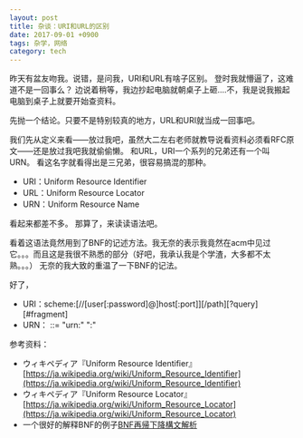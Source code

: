 ```yaml
---
layout: post
title: 杂谈：URI和URL的区别
date: 2017-09-01 +0900
tags: 杂学，网络
category: tech
---
```


昨天有盆友吻我。说错，是问我，URI和URL有啥子区别。
登时我就懵逼了，这难道不是一回事么？
边说着稍等，我边抄起电脑就朝桌子上砸....不，我是说我搬起电脑到桌子上就要开始查资料。

先抛一个结论。只要不是特别较真的地方，URL和URI就当成一回事吧。

我们先从定义来看——放过我吧，虽然大二左右老师就教导说看资料必须看RFC原文——还是放过我吧我就偷偷懒。
和URL，URI一个系列的兄弟还有一个叫URN。
看这名字就看得出是三兄弟，很容易搞混的那种。

- URI：Uniform Resource Identifier
- URL：Uniform Resource Locator
- URN：Uniform Resource Name

看起来都差不多。
那算了，来读读语法吧。

看着这语法竟然用到了BNF的记述方法。我无奈的表示我竟然在acm中见过它。。。而且这是我很不熟悉的部分（好吧，我承认我是个学渣，大多都不太熟。。。）
无奈的我大致的重温了一下BNF的记法。

好了，

+ URI：scheme:[//[user[:password]@]host[:port]][/path][?query][#fragment]
+ URN：<URN> ::= "urn:" <NID> ":" <NSS>




参考资料：
+ ウィキペディア『Uniform Resource Identifier』[https://ja.wikipedia.org/wiki/Uniform_Resource_Identifier](https://ja.wikipedia.org/wiki/Uniform_Resource_Identifier)
+ ウィキペディア『Uniform Resource Locator』[https://ja.wikipedia.org/wiki/Uniform_Resource_Locator](https://ja.wikipedia.org/wiki/Uniform_Resource_Locator)
+ 一个很好的解释BNF的例子[BNF再帰下降構文解析](http://dai1741.github.io/maximum-algo-2012/docs/parsing/)
